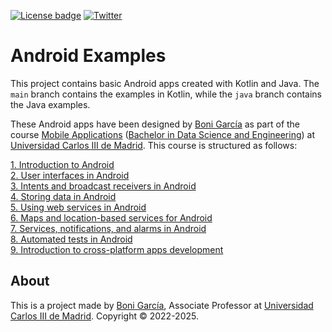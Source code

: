[![License badge](https://img.shields.io/badge/license-Apache2-green.svg)](http://www.apache.org/licenses/LICENSE-2.0)
[![Twitter](https://img.shields.io/badge/follow-@boni_gg-green.svg)](https://twitter.com/boni_gg)

# Android Examples

This project contains basic Android apps created with Kotlin and Java. The `main` branch contains the examples in Kotlin, while the `java` branch contains the Java examples.

These Android apps have been designed by [Boni García](https://bonigarcia.dev/) as part of the course [Mobile Applications](https://aplicaciones.uc3m.es/cpa/generaFicha?est=350&anio=2024&plan=392&asig=16504&idioma=2) ([Bachelor in Data Science and Engineering](https://www.uc3m.es/bachelor-degree/data-science)) at [Universidad Carlos III de Madrid](https://www.uc3m.es/). This course is structured as follows:

[1. Introduction to Android](https://bonigarcia.dev/learning/mobile-applications/MA_01-android_intro_v1.pdf)\
[2. User interfaces in Android](https://bonigarcia.dev/learning/mobile-applications/MA_02-android_ui_v4.pdf)\
[3. Intents and broadcast receivers in Android](https://bonigarcia.dev/learning/mobile-applications/MA_03-android_intents_broadcast_receivers_v1.pdf)\
[4. Storing data in Android](https://bonigarcia.dev/learning/mobile-applications/MA_04-android_storing_data_v3.pdf)\
[5. Using web services in Android](https://bonigarcia.dev/learning/mobile-applications/MA_05-android_web_services_v2.pdf)\
[6. Maps and location-based services for Android](https://bonigarcia.dev/learning/mobile-applications/MA_06-android_maps_location_v1.pdf)\
[7. Services, notifications, and alarms in Android](https://bonigarcia.dev/learning/mobile-applications/MA_07-android_services_notifications_alarms_v1.pdf)\
[8. Automated tests in Android](https://bonigarcia.dev/learning/mobile-applications/MA_08-android_automated_tests_v1.pdf)\
[9. Introduction to cross-platform apps development](https://bonigarcia.dev/learning/mobile-applications/MA_09-cross_platform_apps_intro_v1.pdf)


## About

This is a project made by [Boni García](https://bonigarcia.dev/), Associate Professor at [Universidad Carlos III de Madrid](https://www.it.uc3m.es/bogarcia/index.html). Copyright &copy; 2022-2025.